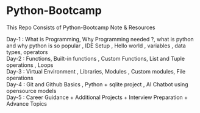 # Python-Bootcamp
This Repo Consists of Python-Bootcamp Note &amp; Resources 


Day-1 : What is Programming, Why Programming needed ?, what is python and why python is so popular , IDE Setup , Hello world , variables , data types, operators  
Day-2 : Functions, Built-in functions , Custom Functions, List and Tuple operations , Loops <br>
Day-3 : Virtual Environment , Libraries, Modules , Custom modules, File operations <br>
Day-4 : Git and Github Basics , Python + sqlite project , AI Chatbot using opensource models<br>
Day-5 : Career Guidance + Additional Projects  + Interview Preparation + Advance Topics 
